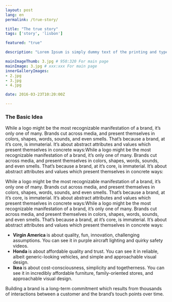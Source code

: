 ```yaml
---
layout: post
lang: en
permalink: /true-story/

title: "The true story"
tags: ['story', 'lisbon']

featured: "true"

description: "Lorem Ipsum is simply dummy text of the printing and typesetting industry. Lorem Ipsum is simply dummy text of the printing and typesetting industry. Lorem Ipsum is simply dummy text of the printing and typesetting industry."

mainImageThumb: 3.jpg # 950:320 For main page
mainImage: 3.jpg # xxx:xxx For main page
innerGalleryImages:
- 2.jpg
- 3.jpg
- 4.jpg

date: 2016-03-23T10:20:00Z

---
```


<h3>The Basic Idea</h3>
<p>While a logo might be the most recognizable manifestation of a brand, it’s only one of many. Brands cut across media, and present themselves in colors, shapes, words, sounds, and even smells. That’s because a brand, at it’s core, is immaterial. It’s about abstract attributes and values which present themselves in concrete ways:While a logo might be the most recognizable manifestation of a brand, it’s only one of many. Brands cut across media, and present themselves in colors, shapes, words, sounds, and even smells. That’s because a brand, at it’s core, is immaterial. It’s about abstract attributes and values which present themselves in concrete ways:</p>

<p>While a logo might be the most recognizable manifestation of a brand, it’s only one of many. Brands cut across media, and present themselves in colors, shapes, words, sounds, and even smells. That’s because a brand, at it’s core, is immaterial. It’s about abstract attributes and values which present themselves in concrete ways:While a logo might be the most recognizable manifestation of a brand, it’s only one of many. Brands cut across media, and present themselves in colors, shapes, words, sounds, and even smells. That’s because a brand, at it’s core, is immaterial. It’s about abstract attributes and values which present themselves in concrete ways:</p>
<ul>
<li><b>Virgin America </b>is about quality, fun, innovation, challenging assumptions. You can see it in purple aircraft lighting and quirky safety videos.</li>
<li><b>Honda </b>is about affordable quality and trust. You can see it in reliable, albeit generic-looking vehicles, and simple and approachable visual design.</li>
<li><b>Ikea </b>is about cost-consciousness, simplicity and togetherness. You can see it in incredibly affordable furniture, family-oriented stores, and approachable visual design.</li>
</ul>
<p>Building a brand is a long-term commitment which results from thousands of interactions between a customer and the brand’s touch points over time.</p>
